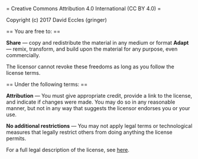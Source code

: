 
= Creative Commons Attribution 4.0 International (CC BY 4.0) =

Copyright (c) 2017 David Eccles (gringer)

== You are free to: ==

**Share** — copy and redistribute the material in any medium or format
**Adapt** — remix, transform, and build upon the material for any purpose, even commercially.

The licensor cannot revoke these freedoms as long as you follow the license terms.

== Under the following terms: ==

**Attribution** — You must give appropriate credit, provide a link to the license, and indicate if changes were made. You may do so in any reasonable manner, but not in any way that suggests the licensor endorses you or your use.

**No additional restrictions** — You may not apply legal terms or technological measures that legally restrict others from doing anything the license permits.
    
For a full legal description of the license, see [here](https://creativecommons.org/licenses/by/4.0/legalcode).
